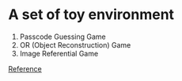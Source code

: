 # A set of toy environment
1. Passcode Guessing Game
2. OR (Object Reconstruction) Game
3. Image Referential Game

[Reference](https://openreview.net/pdf?id=rJxGLlBtwH)

